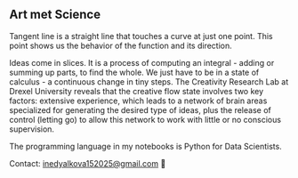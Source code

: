 ## Art met Science

Tangent line is a straight line that touches a curve at just one point. This point shows us the behavior of the function and its direction.

Ideas come in slices. It is a process of computing an integral - adding or summing up parts, to find the whole. We just have to be in a state of calculus - a continuous change in tiny steps. The Creativity Research Lab at Drexel University reveals that the creative flow state involves two key factors: extensive experience, which leads to a network of brain areas specialized for generating the desired type of ideas, plus the release of control (letting go) to allow this network to work with little or no conscious supervision.

The programming language in my notebooks is Python for Data Scientists.

Contact: inedyalkova152025@gmail.com 📨
